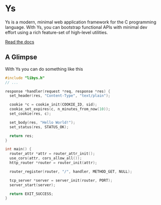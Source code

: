 # Ys

Ys is a modern, minimal web application framework for the C programming language. With Ys, you can bootstrap functional APIs with minimal dev effort using a rich feature-set of high-level utilities.

[Read the docs](https://exbotanical.github.io/ys)

## A Glimpse
With Ys you can do something like this

```c
#include "libys.h"
// ...

response *handler(request *req, response *res) {
  set_header(res, "Content-Type", "text/plain");

  cookie *c = cookie_init(COOKIE_ID, sid);
  cookie_set_expires(c, n_minutes_from_now(10));
  set_cookie(res, c);

  set_body(res, "Hello World!");
  set_status(res, STATUS_OK);

  return res;
}

int main() {
  router_attr *attr = router_attr_init();
  use_cors(attr, cors_allow_all());
  http_router *router = router_init(attr);

  router_register(router, "/", handler, METHOD_GET, NULL);

  tcp_server *server = server_init(router, PORT);
  server_start(server);

  return EXIT_SUCCESS;
}
```
